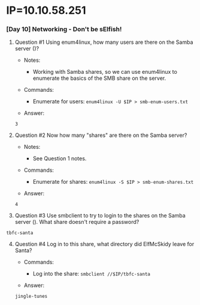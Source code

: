 # IP=10.10.58.251


### [Day 10] Networking - Don't be sElfish! ###

1. Question #1 Using enum4linux, how many users are there on the Samba server (<IP>)?

	* Notes:
		* Working with Samba shares, so we can use enum4linux to enumerate the basics of the SMB share on the server.

	* Commands:
		* Enumerate for users: `enum4linux -U $IP > smb-enum-users.txt`

	* Answer:
	```
	3
	```

2. Question #2 Now how many "shares" are there on the Samba server?

	* Notes:
		* See Question 1 notes.

	* Commands:
		* Enumerate for shares: `enum4linux -S $IP > smb-enum-shares.txt`

	* Answer:
	```
	4
	```

3. Question #3 Use smbclient to try to login to the shares on the Samba server (<IP>). What share doesn't require a password?

```
tbfc-santa
```

4. Question #4 Log in to this share, what directory did ElfMcSkidy leave for Santa?

	* Commands:
		* Log into the share: `smbclient //$IP/tbfc-santa`

	* Answer:
	```
	jingle-tunes
	```
